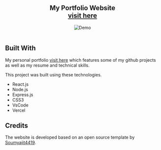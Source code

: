 <h2 align="center">
  My Portfolio Website<br/>
  <a href="https://soumyajit.vercel.app/" target="_blank">visit here</a>
</h2>
<div align="center">
  <img alt="Demo" src="./Images/readme-img1.png" />
</div>

<br/>

## Built With

My personal portfolio <a href="https://soumyajit.vercel.app/" target="_blank">visit here</a> which features some of my github projects as well as my resume and technical skills.<br/>

This project was built using these technologies.

- React.js
- Node.js
- Express.js
- CSS3
- VsCode
- Vercel

## Credits

The website is developed based on an open source template by [Soumyajit4419](https://github.com/soumyajit4419/Portfolio).

